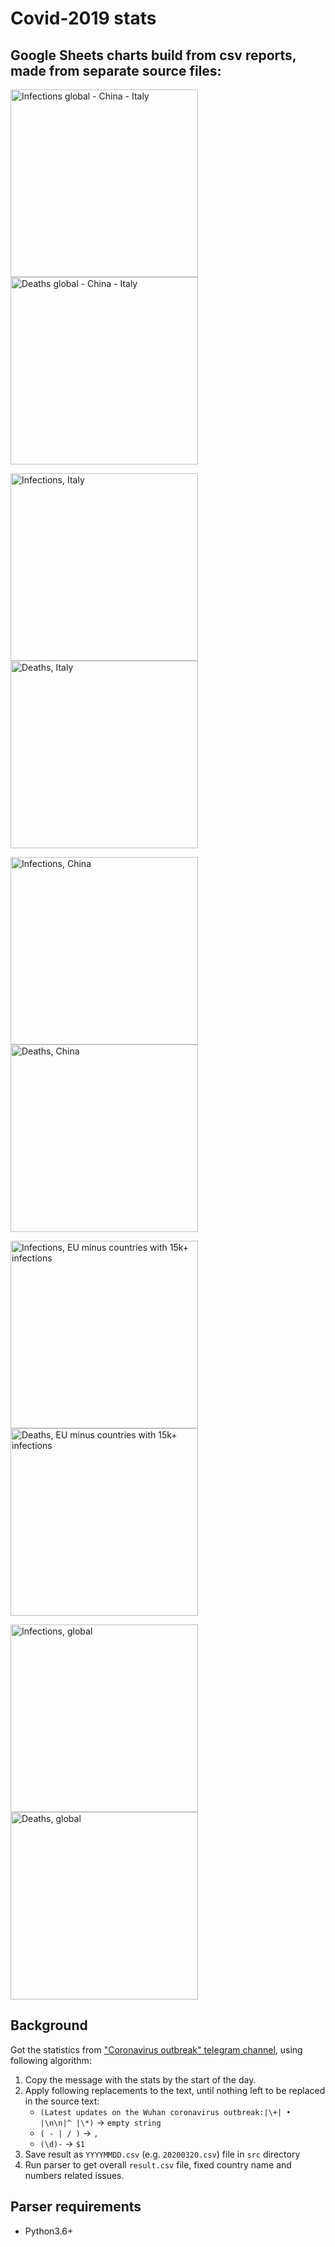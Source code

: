 # Covid-2019 stats

## Google Sheets charts build from csv reports, made from separate source files:
<p><a href="https://docs.google.com/spreadsheets/d/e/2PACX-1vSQpSVqADWMEZZH15SXbz4RTUPwhcLqbSIQTkHA4XgMJ5zhH4Zs7cO6T188XNxrnGlFQ8hQQO1Ywpk-/pubchart?oid=1201767191&format=interactive"><img title="Infections global - China - Italy" src="https://docs.google.com/spreadsheets/d/e/2PACX-1vSQpSVqADWMEZZH15SXbz4RTUPwhcLqbSIQTkHA4XgMJ5zhH4Zs7cO6T188XNxrnGlFQ8hQQO1Ywpk-/pubchart?oid=1201767191&format=image" width="300px"></a>
<a href="https://docs.google.com/spreadsheets/d/e/2PACX-1vSQpSVqADWMEZZH15SXbz4RTUPwhcLqbSIQTkHA4XgMJ5zhH4Zs7cO6T188XNxrnGlFQ8hQQO1Ywpk-/pubchart?oid=228379056&format=interactive"><img title="Deaths global - China - Italy" src="https://docs.google.com/spreadsheets/d/e/2PACX-1vSQpSVqADWMEZZH15SXbz4RTUPwhcLqbSIQTkHA4XgMJ5zhH4Zs7cO6T188XNxrnGlFQ8hQQO1Ywpk-/pubchart?oid=228379056&format=image" width="300px"></a></p
<p><a href="https://docs.google.com/spreadsheets/d/e/2PACX-1vSQpSVqADWMEZZH15SXbz4RTUPwhcLqbSIQTkHA4XgMJ5zhH4Zs7cO6T188XNxrnGlFQ8hQQO1Ywpk-/pubchart?oid=437717484&format=interactive"><img title="Infections, Italy" src="https://docs.google.com/spreadsheets/d/e/2PACX-1vSQpSVqADWMEZZH15SXbz4RTUPwhcLqbSIQTkHA4XgMJ5zhH4Zs7cO6T188XNxrnGlFQ8hQQO1Ywpk-/pubchart?oid=437717484&format=image" width="300px"></a>
<a href="https://docs.google.com/spreadsheets/d/e/2PACX-1vSQpSVqADWMEZZH15SXbz4RTUPwhcLqbSIQTkHA4XgMJ5zhH4Zs7cO6T188XNxrnGlFQ8hQQO1Ywpk-/pubchart?oid=1628789429&format=interactive"><img title="Deaths, Italy" src="https://docs.google.com/spreadsheets/d/e/2PACX-1vSQpSVqADWMEZZH15SXbz4RTUPwhcLqbSIQTkHA4XgMJ5zhH4Zs7cO6T188XNxrnGlFQ8hQQO1Ywpk-/pubchart?oid=1628789429&format=image" width="300px"></a></p>
<p><a href="https://docs.google.com/spreadsheets/d/e/2PACX-1vSQpSVqADWMEZZH15SXbz4RTUPwhcLqbSIQTkHA4XgMJ5zhH4Zs7cO6T188XNxrnGlFQ8hQQO1Ywpk-/pubchart?oid=2010688729&format=interactive"><img title="Infections, China" src="https://docs.google.com/spreadsheets/d/e/2PACX-1vSQpSVqADWMEZZH15SXbz4RTUPwhcLqbSIQTkHA4XgMJ5zhH4Zs7cO6T188XNxrnGlFQ8hQQO1Ywpk-/pubchart?oid=2010688729&format=image" width="300px"></a>
<a href="https://docs.google.com/spreadsheets/d/e/2PACX-1vSQpSVqADWMEZZH15SXbz4RTUPwhcLqbSIQTkHA4XgMJ5zhH4Zs7cO6T188XNxrnGlFQ8hQQO1Ywpk-/pubchart?oid=403228266&format=interactive"><img title="Deaths, China" src="https://docs.google.com/spreadsheets/d/e/2PACX-1vSQpSVqADWMEZZH15SXbz4RTUPwhcLqbSIQTkHA4XgMJ5zhH4Zs7cO6T188XNxrnGlFQ8hQQO1Ywpk-/pubchart?oid=403228266&format=image" width="300px"></a></p>
<p><a href="https://docs.google.com/spreadsheets/d/e/2PACX-1vSQpSVqADWMEZZH15SXbz4RTUPwhcLqbSIQTkHA4XgMJ5zhH4Zs7cO6T188XNxrnGlFQ8hQQO1Ywpk-/pubchart?oid=432822931&format=interactive"><img title="Infections, EU minus countries with 15k+ infections" src="https://docs.google.com/spreadsheets/d/e/2PACX-1vSQpSVqADWMEZZH15SXbz4RTUPwhcLqbSIQTkHA4XgMJ5zhH4Zs7cO6T188XNxrnGlFQ8hQQO1Ywpk-/pubchart?oid=432822931&format=image" width="300px"></a>
<a href="https://docs.google.com/spreadsheets/d/e/2PACX-1vSQpSVqADWMEZZH15SXbz4RTUPwhcLqbSIQTkHA4XgMJ5zhH4Zs7cO6T188XNxrnGlFQ8hQQO1Ywpk-/pubchart?oid=1896808404&format=interactive"><img title="Deaths, EU minus countries with 15k+ infections" src="https://docs.google.com/spreadsheets/d/e/2PACX-1vSQpSVqADWMEZZH15SXbz4RTUPwhcLqbSIQTkHA4XgMJ5zhH4Zs7cO6T188XNxrnGlFQ8hQQO1Ywpk-/pubchart?oid=1896808404&format=image" width="300px"></a></p>
<p><a href="https://docs.google.com/spreadsheets/d/e/2PACX-1vSQpSVqADWMEZZH15SXbz4RTUPwhcLqbSIQTkHA4XgMJ5zhH4Zs7cO6T188XNxrnGlFQ8hQQO1Ywpk-/pubchart?oid=1930848871&format=interactive"><img title="Infections, global" src="https://docs.google.com/spreadsheets/d/e/2PACX-1vSQpSVqADWMEZZH15SXbz4RTUPwhcLqbSIQTkHA4XgMJ5zhH4Zs7cO6T188XNxrnGlFQ8hQQO1Ywpk-/pubchart?oid=1930848871&format=image" width="300px"></a>
<a href="https://docs.google.com/spreadsheets/d/e/2PACX-1vSQpSVqADWMEZZH15SXbz4RTUPwhcLqbSIQTkHA4XgMJ5zhH4Zs7cO6T188XNxrnGlFQ8hQQO1Ywpk-/pubchart?oid=577542756&format=interactive"><img title="Deaths, global" src="https://docs.google.com/spreadsheets/d/e/2PACX-1vSQpSVqADWMEZZH15SXbz4RTUPwhcLqbSIQTkHA4XgMJ5zhH4Zs7cO6T188XNxrnGlFQ8hQQO1Ywpk-/pubchart?oid=577542756&format=image" width="300px"></a></p>

## Background

Got the statistics from ["Сoronavirus outbreak" telegram channel](https://t.me/coronavirus_outbreak), using following algorithm: 
1. Copy the message with the stats by the start of the day.
2. Apply following replacements to the text, until nothing left to be replaced in the source text:
    - `(Latest updates on the Wuhan coronavirus outbreak:|\+| • |\n\n|^ |\*)` -> `empty string`
    - `( - | / )` -> `,`
    - `(\d)-` -> `$1`
3. Save result as `YYYYMMDD.csv` (e.g. `20200320.csv`) file in `src` directory
4. Run parser to get overall `result.csv` file, fixed country name and numbers related issues.

## Parser requirements
- Python3.6+
